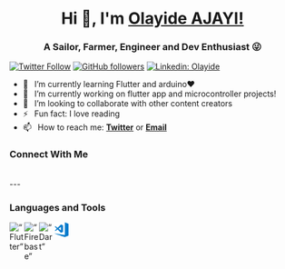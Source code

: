 <h1 align="center"> Hi 👋, I'm <a href="https://twitter.com/ebena107">Olayide AJAYI!</a></h1>
<h3 align="center">A Sailor, Farmer, Engineer and Dev Enthusiast 😜</h3>


[![Twitter Follow](https://img.shields.io/twitter/follow/ebena107?color=1DA1F2&label=Followers&logo=twitter&style=for-the-badge)][twitter]
[![GitHub followers](https://img.shields.io/github/followers/ebena107?logo=GitHub&style=for-the-badge)][github]
[![Linkedin: Olayide](https://img.shields.io/badge/-CONNECT-blue?style=for-the-badge&logo=Linkedin&link=https://www.linkedin.com/in/olayide/)][linkedin]

- 🌱 &ensp;I’m currently learning Flutter and arduino❤️ 
- 🔭 &ensp;I’m currently working on flutter app and microcontroller projects!
- 👯 &ensp;I’m looking to collaborate with other content creators
- ⚡ &ensp;Fun fact: I love reading 
- 📫 &ensp;How to reach me: [**Twitter**][twitter] or [**Email**][email]

### Connect With Me




<br />
---
<br />

### Languages and Tools
[<img align="left" alt=“Flutter” width="26px" src="https://www.vectorlogo.zone/logos/flutterio/flutterio-icon.svg" />][twitter]
[<img align="left" alt=“Firebase” width="26px" src="https://www.vectorlogo.zone/logos/firebase/firebase-icon.svg" />][twitter]
[<img align="left" alt=“Dart” width="26px" src="https://www.vectorlogo.zone/logos/dartlang/dartlang-icon.svg" />][twitter]
[<img align="left" alt=“Github” width="26px" src="https://raw.githubusercontent.com/github/explore/80688e429a7d4ef2fca1e82350fe8e3517d3494d/topics/visual-studio-code/visual-studio-code.png" />][twitter]








[website]: https://blog.ebena.com.ng
[twitter]: https://twitter.com/ebena107
[linkedin]: https://linkedin.com/in/Olayide
[github]: https://github.com/ebena107
[instagram]: https://www.instagram.com/ebena107
[facebook]: https://www.facebook.com/olayide
[email]: mailto:ebena107@gmail.com
